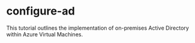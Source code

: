 # configure-ad
This tutorial outlines the implementation of on-premises Active Directory within Azure Virtual Machines.
